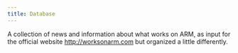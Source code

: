 ```yaml
---
title: Database
---
```

A collection of news and information about
what works on ARM, as input for the official
website http://worksonarm.com but organized
a little differently.
